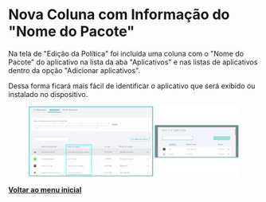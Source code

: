 # Nova Coluna com Informação do "Nome do Pacote"

Na tela de "Edição da Política" foi incluída uma coluna com o "Nome do Pacote" do aplicativo na lista da aba "Aplicativos" e nas listas de aplicativos dentro da opção "Adicionar aplicativos".&#x20;

Dessa forma ficará mais fácil de identificar o aplicativo que será exibido ou instalado no dispositivo.

<figure><img src="../../.gitbook/assets/image (95).png" alt=""><figcaption></figcaption></figure>

[**Voltar ao menu inicial** ](./)
